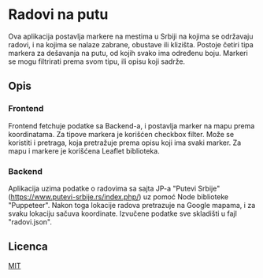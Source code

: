 # Radovi na putu

Ova aplikacija postavlja markere na mestima u Srbiji na kojima se održavaju radovi, i na kojima se nalaze zabrane, obustave ili klizišta.
Postoje četiri tipa markera za dešavanja na putu, od kojih svako ima određenu boju. Markeri se mogu filtrirati prema svom tipu, ili opisu koji sadrže.

## Opis

### Frontend

Frontend fetchuje podatke sa Backend-a, i postavlja marker na mapu prema koordinatama. Za tipove markera je korišćen checkbox filter. Može se koristiti i pretraga, koja pretražuje prema opisu koji ima svaki marker. Za mapu i markere je korišćena Leaflet biblioteka.

### Backend

Aplikacija uzima podatke o radovima sa sajta JP-a "Putevi Srbije" (https://www.putevi-srbije.rs/index.php/) uz pomoć Node biblioteke "Puppeteer". Nakon toga lokacije radova pretrazuje na Google mapama, i za svaku lokaciju sačuva koordinate. Izvučene podatke sve skladišti u fajl "radovi.json".

## Licenca

[MIT](https://choosealicense.com/licenses/mit/)
